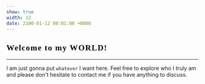 ```yaml
---
show: true
width: 12
date: 2100-01-12 00:01:00 +0800
---
```


<div class="p-4">
    <h2 style="font-family: 'Lobster', cursive; font-weight: 700; letter-spacing: 0.08em; color:rgb(0, 0, 0);">Welcome to my WORLD!</h2>
    <hr />
    <p>
        I am just gonna put <code>whatever</code> I want here. Feel free to explore who I truly am and please don't hesitate to contact me if you have anything to discuss.
    </p>
</div>